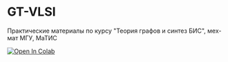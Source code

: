 # GT-VLSI
Практические материалы по курсу "Теория графов и синтез БИС", мех-мат МГУ, МаТИС

[![Open In Colab](https://colab.research.google.com/assets/colab-badge.svg)](https://github.com/ronzhin-dmitry/GT-VLSI)